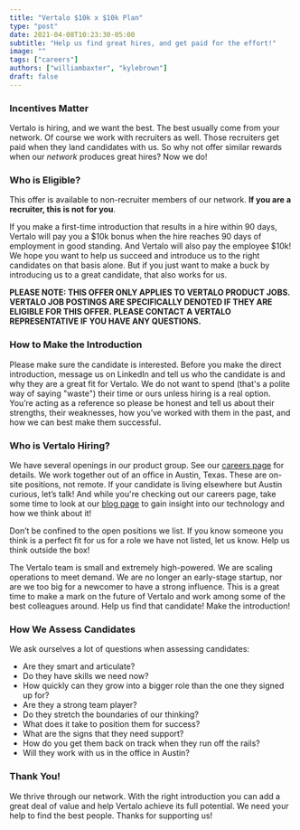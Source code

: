 ```yaml
---
title: "Vertalo $10k x $10k Plan"
type: "post"
date: 2021-04-08T10:23:30-05:00
subtitle: "Help us find great hires, and get paid for the effort!"
image: ""
tags: ["careers"]
authors: ["williambaxter", "kylebrown"]
draft: false
---
```


### Incentives Matter
Vertalo is hiring, and we want the best. The best usually come from your network. Of course we work with recruiters as well. Those recruiters get paid when they land candidates with us. So why not offer similar rewards when our *network* produces great hires? Now we do!

### Who is Eligible?
This offer is available to non-recruiter members of our network. **If you are a recruiter, this is not for you**.

If you make a first-time introduction that results in a hire within 90 days, Vertalo will pay you a $10k bonus when the hire reaches 90 days of employment in good standing. And Vertalo will also pay the employee $10k! We hope you want to help us succeed and introduce us to the right candidates on that basis alone. But if you just want to make a buck by introducing us to a great candidate, that also works for us.

**PLEASE NOTE: THIS OFFER ONLY APPLIES TO VERTALO PRODUCT JOBS. VERTALO JOB POSTINGS ARE SPECIFICALLY DENOTED IF THEY ARE ELIGIBLE FOR THIS OFFER. PLEASE CONTACT A VERTALO REPRESENTATIVE IF YOU HAVE ANY QUESTIONS.** 

### How to Make the Introduction
Please make sure the candidate is interested. Before you make the direct introduction, message us on LinkedIn and tell us who the candidate is and why they are a great fit for Vertalo. We do not want to spend (that's a polite way of saying "waste") their time or ours unless hiring is a real option. You’re acting as a reference so please be honest and tell us about their strengths, their weaknesses, how you’ve worked with them in the past, and how we can best make them successful.

### Who is Vertalo Hiring?
We have several openings in our product group. See our [careers page](/careers) for  details. We work together out of an office in Austin, Texas. These are on-site positions, not remote. If your candidate is living elsewhere but Austin curious, let’s talk! And while you're checking out our careers page, take some time to look at our [blog page](/blog) to gain insight into our technology and how we think about it!

Don’t be confined to the open positions we list. If you know someone you think is a perfect fit for us for a role we have not listed, let us know. Help us think outside the box!

The Vertalo team is small and extremely high-powered. We are scaling operations to meet demand. We are no longer an early-stage startup, nor are we too big for a newcomer to have a strong influence. This is a great time to make a mark on the future of Vertalo and work among some of the best colleagues around. Help us find that candidate! Make the introduction!

### How We Assess Candidates
We ask ourselves a lot of questions when assessing candidates:
- Are they smart and articulate?
- Do they have skills we need now?
- How quickly can they grow into a bigger role than the one they signed up for?
- Are they a strong team player?
- Do they stretch the boundaries of our thinking?
- What does it take to position them for success?
- What are the signs that they need support?
- How do you get them back on track when they run off the rails?
- Will they work with us in the office in Austin?

### Thank You!
We thrive through our network. With the right introduction you can add a great deal of value and help Vertalo achieve its full potential. We need your help to find the best people. Thanks for supporting us!
